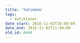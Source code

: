 ```yaml
---
title: 'Vatimøde'
tags:
  - Vatiklanet
date_start: 2016-11-02T18:00:00
date_end: 2016-11-02T21:00:00
old_id: 6444
---
```

